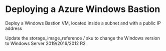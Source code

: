 Deploying a Azure Windows Bastion 
============

Deploy a Windows Bastion VM, located inside a subnet and with a public IP address

Update the storage_image_reference / sku to change the Windows version to Windows Server 2019/2016/2012 R2 

